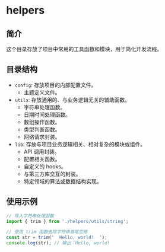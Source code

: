 # helpers

## 简介

这个目录存放了项目中常用的工具函数和模块，用于简化开发流程。

## 目录结构

* `config`: 存放项目的内部配置文件。
  * 主题定义文件。
* `utils`: 存放通用的、与业务逻辑无关的辅助函数。
  * 字符串处理函数。
  * 日期时间处理函数。
  * 数组操作函数。
  * 类型判断函数。
  * 网络请求封装。
* `lib`: 存放与项目业务逻辑相关、相对复杂的模块或组件。
  * API 调用封装。
  * 配置相关函数。
  * 自定义的 hooks。
  * 与第三方库交互的封装。
  * 特定领域的算法或数据结构实现。

## 使用示例

```javascript
// 导入字符串处理函数
import { trim } from './helpers/utils/string';

// 使用 trim 函数去除字符串首尾空格
const str = trim('  Hello, world!  ');
console.log(str); // 输出：Hello, world!
```
